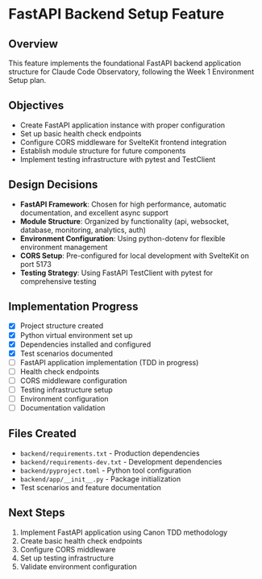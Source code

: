 # FastAPI Backend Setup Feature

## Overview
This feature implements the foundational FastAPI backend application structure for Claude Code Observatory, following the Week 1 Environment Setup plan.

## Objectives
- Create FastAPI application instance with proper configuration
- Set up basic health check endpoints
- Configure CORS middleware for SvelteKit frontend integration
- Establish module structure for future components
- Implement testing infrastructure with pytest and TestClient

## Design Decisions
- **FastAPI Framework**: Chosen for high performance, automatic documentation, and excellent async support
- **Module Structure**: Organized by functionality (api, websocket, database, monitoring, analytics, auth)
- **Environment Configuration**: Using python-dotenv for flexible environment management
- **CORS Setup**: Pre-configured for local development with SvelteKit on port 5173
- **Testing Strategy**: Using FastAPI TestClient with pytest for comprehensive testing

## Implementation Progress
- [x] Project structure created
- [x] Python virtual environment set up
- [x] Dependencies installed and configured
- [x] Test scenarios documented
- [ ] FastAPI application implementation (TDD in progress)
- [ ] Health check endpoints
- [ ] CORS middleware configuration
- [ ] Testing infrastructure setup
- [ ] Environment configuration
- [ ] Documentation validation

## Files Created
- `backend/requirements.txt` - Production dependencies
- `backend/requirements-dev.txt` - Development dependencies  
- `backend/pyproject.toml` - Python tool configuration
- `backend/app/__init__.py` - Package initialization
- Test scenarios and feature documentation

## Next Steps
1. Implement FastAPI application using Canon TDD methodology
2. Create basic health check endpoints
3. Configure CORS middleware
4. Set up testing infrastructure
5. Validate environment configuration